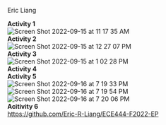 Eric Liang

**Activity 1**<br/>
![Screen Shot 2022-09-15 at 11 17 35 AM](https://user-images.githubusercontent.com/39924702/190442473-60fa3c7e-6111-4cb9-931e-813575449f30.png)<br/>
**Activity 2**<br/>
![Screen Shot 2022-09-15 at 12 27 07 PM](https://user-images.githubusercontent.com/39924702/190457869-c774735b-a354-41c2-9eed-ca0e78a5545f.png)<br/>
**Activity 3**<br/>
![Screen Shot 2022-09-15 at 1 02 28 PM](https://user-images.githubusercontent.com/39924702/190466662-322d85f1-2e4c-45dd-8db7-89436a0a5a88.png)<br/>
**Activity 4**<br/>
**Activity 5**<br/>
![Screen Shot 2022-09-16 at 7 19 33 PM](https://user-images.githubusercontent.com/39924702/190830050-de361e4b-cbcc-43c5-a4b2-a220d2b1f921.png)<br/>
![Screen Shot 2022-09-16 at 7 19 54 PM](https://user-images.githubusercontent.com/39924702/190830055-71a0c430-8ccc-474b-8ea4-6fdf90fe2d5e.png)<br/>
![Screen Shot 2022-09-16 at 7 20 06 PM](https://user-images.githubusercontent.com/39924702/190830067-864e9363-b2c2-47da-811d-7afa0ffced52.png)<br/>
**Acitivity 6**<br/>
https://github.com/Eric-R-Liang/ECE444-F2022-EP<br/>


